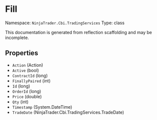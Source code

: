 # Fill

Namespace: `NinjaTrader.Cbi.TradingServices`
Type: class

This documentation is generated from reflection scaffolding and may be incomplete.

## Properties
- `Action` (Action)
- `Active` (bool)
- `ContractId` (long)
- `FinallyPaired` (int)
- `Id` (long)
- `OrderId` (long)
- `Price` (double)
- `Qty` (int)
- `Timestamp` (System.DateTime)
- `TradeDate` (NinjaTrader.Cbi.TradingServices.TradeDate)
